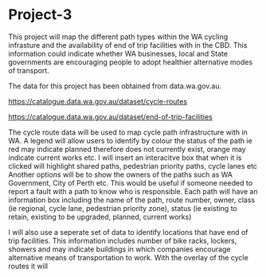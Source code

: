 # Project-3
This project will map the different path types within the WA cycling infrasture and the availability of end of trip facilities with in the CBD. This information could indicate whether WA businesses, local and State governments are encouraging people to adopt healthier alternative modes of transport.

The data for this project has been obtained from data.wa.gov.au.

https://catalogue.data.wa.gov.au/dataset/cycle-routes

https://catalogue.data.wa.gov.au/dataset/end-of-trip-facilities


The cycle route data will be used to map cycle path infrastructure with in WA. A legend will allow users to identify by colour the status of the path ie red may indicate planned therefore does not currently exist, orange may indicate current works etc.
 I will  insert an interacitve box that when it is clicked will highlight shared paths, pedestrian priority paths, cycle lanes etc
Another options will be to show the owners of the paths such as WA Government, City of Perth etc. This would be useful if someone needed to report a fault with a path to know who is responsible. 
Each path will have an information box including the name of the path, route number, owner, class (ie regional, cycle lane, pedestrian priority zone), status (ie existing to retain, existing to be upgraded, planned, current works)

I will also use a seperate set of data to identify locations that have end of trip facilities. This information includes number of bike racks, lockers, showers and may indicate buildings in which companies encourage alternative means of transportation to work. With the overlay of the cycle routes it will 